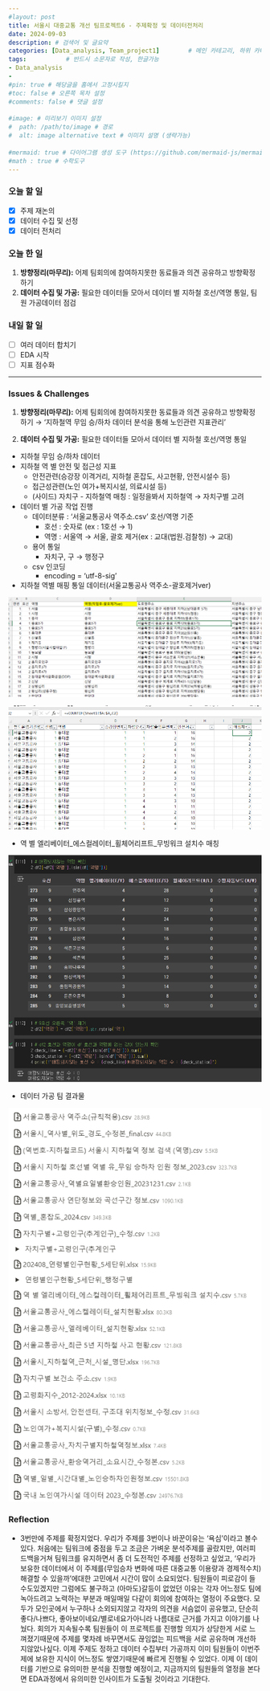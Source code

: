 ```yaml
---
#layout: post
title: 서울시 대중교통 개선 팀프로젝트6 - 주제확정 및 데이터전처리
date: 2024-09-03
description: # 검색어 및 글요약
categories: [Data_analysis, Team_project1]        # 메인 카테고리, 하위 카테고리(생략가능)
tags:           # 반드시 소문자로 작성, 한글가능
- Data_analysis
- 
#pin: true # 해당글을 홈에서 고정시킬지
#toc: false # 오른쪽 목차 설정
#comments: false # 댓글 설정

#image: # 미리보기 이미지 설정
#  path: /path/to/image # 경로
#  alt: image alternative text # 이미지 설명 (생략가능)

#mermaid: true # 다이어그램 생성 도구 (https://github.com/mermaid-js/mermaid)
#math : true # 수학도구
---
```



### 오늘 할 일

- [x]  주제 재논의
- [x]  데이터 수집 및 선정
- [x]  데이터 전처리

### 오늘 한 일

1. **방향정리(마무리):** 어제 팀회의에 참여하지못한 동료들과 의견 공유하고 방향확정하기
2. **데이터 수집 및 가공:** 필요한 데이터들 모아서 데이터 별 지하철 호선/역명 통일, 팀원 가공데이터 점검

### 내일 할 일

- [ ]  여러 데이터 합치기
- [ ]  EDA 시작
- [ ]  지표 점수화

---

### Issues & Challenges

1. **방향정리(마무리):** 어제 팀회의에 참여하지못한 동료들과 의견 공유하고 방향확정하기 → ‘지하철역 무임 승/하차 데이터 분석을 통해 노인관련 지표관리’

1. **데이터 수집 및 가공:** 필요한 데이터들 모아서 데이터 별 지하철 호선/역명 통일
- 지하철 무임 승/하차 데이터
- 지하철 역 별 안전 및 접근성 지표
    - 안전관련(승강장 이격거리, 지하철 혼잡도, 사고현황, 안전시설수 등)
    - 접근성관련(노인 여가+복지시설, 의료시설 등)
    - (사이드) 자치구 - 지하철역 매칭 : 일정을봐서 지하철역 → 자치구별 고려
- 데이터 별 가공 작업 진행
    - 데이터분류 : ‘서울교통공사 역주소.csv’ 호선/역명 기준
        - 호선 : 숫자로 (ex : 1호선 → 1)
        - 역명 : 서울역 → 서울, 괄호 제거(ex : 교대(법원.검찰청) → 교대)
    - 용어 통일
        - 자치구, 구 → 행정구
    - csv 인코딩
        - encoding = ‘utf-8-sig’
- 지하철 역별 매핑 통일 데이터(서울교통공사 역주소-괄호제거ver)

![역별 매핑 통일](/assets/img/team_project1/1-6/1.png)

![가공 데이터 점검](/assets/img/team_project1/1-6/2.png)

- 역 별 엘리베이터_에스컬레이터_휠체어리프트_무빙워크 설치수 매칭

![역 별 승강기 관련 설치 분류](/assets/img/team_project1/1-6/3.png)

- 데이터 가공 팀 결과물

![오늘자 데이터 가공 팀 결과물](/assets/img/team_project1/1-6/4.png)

### Reflection

- 3번만에 주제를 확정지었다. 우리가 주제를 3번이나 바꾼이유는 ‘욕심’이라고 볼수있다. 처음에는 팀워크에 중점을 두고 조금은 가벼운 분석주제를 골랐지만, 여러피드백을거쳐 팀워크를 유지하면서 좀 더 도전적인 주제를 선정하고 싶었고, ‘우리가 보유한 데이터에서 이 주제를(무임승차 변화에 따른 대중교통 이용량과 경제적수치) 해결할 수 있을까’에대한 고민에서 시간이 많이 소요되었다. 팀원들이 피로감이 들수도있겠지만 그럼에도 불구하고 (아마도)갈등이 없었던 이유는 각자 어느정도 팀에 녹아드려고 노력하는 부분과 매일매일 다같이 회의에 참여하는 열정이 주요했다. 모두가 모인곳에서 누구하나 소외되지않고 각자의 의견을 서슴없이 공유했고, 단순히 좋다/나쁘다, 좋아보이네요/별로네요가아니라 나름대로 근거를 가지고 이야기를 나눴다. 회의가 지속될수록 팀원들이 이 프로젝트를 진행할 의지가 상당한게 서로 느껴졌기때문에 주제를 몇차례 바꾸면서도 끊임없는 피드백을 서로 공유하며 개선하지않았나싶다. 이제 주제도 정하고 데이터 수집부터 가공까지 이미 팀원들이 이번주제에 보유한 지식이 어느정도 쌓였기때문에 빠르게 진행될 수 있었다. 이제 이 데이터를 기반으로 유의미한 분석을 진행할 예정이고, 지금까지의 팀원들의 열정을 본다면 EDA과정에서 유의미한 인사이트가 도출될 것이라고 기대한다.